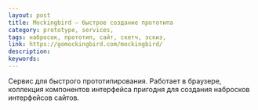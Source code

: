 ```yaml
---
layout: post
title: Mockingbird — быстрое создание прототипа
category: prototype, services, 
tags: набросок, прототип, сайт, скетч, эскиз, 
link: https://gomockingbird.com/mockingbird/
description: 
keywords: 
---
```


<p>Сервис для быстрого прототипирования. Работает в браузере, коллекция компонентов интерфейса пригодня для создания набросков интерфейсов сайтов.</p>
